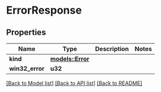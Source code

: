 # ErrorResponse

## Properties

Name | Type | Description | Notes
------------ | ------------- | ------------- | -------------
**kind** | [**models::Error**](Error.md) |  | 
**win32_error** | **u32** |  | 

[[Back to Model list]](../README.md#documentation-for-models) [[Back to API list]](../README.md#documentation-for-api-endpoints) [[Back to README]](../README.md)


